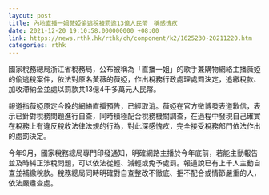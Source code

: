 ```yaml
---
layout: post
title: 內地直播一姐薇婭偷逃稅被罰逾13億人民幣　稱感愧疚
date: 2021-12-20 19:10:58.000000000 +08:00
link: https://news.rthk.hk/rthk/ch/component/k2/1625230-20211220.htm
categories: rthk
---
```


國家稅務總局浙江省稅務局，公布被稱為「直播一姐」的歌手兼購物網絡主播薇婭的偷逃稅案件，依法對原名黃薇的薇婭，作出稅務行政處理處罰決定，追繳稅款、加收滯納金並處以罰款共13億4千多萬元人民幣。

報道指薇婭原定今晚的網絡直播預告，已經取消。薇婭在官方微博發表道歉信，表示已針對稅務問題進行自查，同時積極配合稅務機關調查，在過程中發現自己確實在稅務上有違反稅收法律法規的行為，對此深感愧疚，完全接受稅務部門依法作出的處罰決定。

今年9月，國家稅務總局專門印發通知，明確網路主播於今年底前，若能主動報告並及時糾正涉稅問題，可以依法從輕、減輕或免予處罰。報道說已有上千人主動自查並補繳稅款。稅務總局同時明確對自查整改不徹底、拒不配合或情節嚴重的人，依法嚴肅查處。
